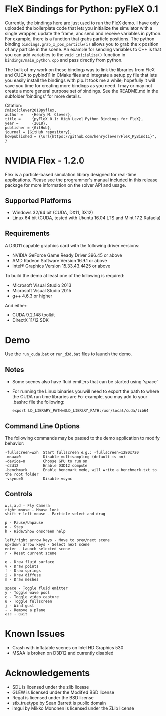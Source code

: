 FleX Bindings for Python: pyFleX 0.1
===================
Currently, the bindings here are just used to run the FleX demo. I have only uploaded the boilerplate code that lets you initialize the simulator with a single wrapper, update the frame, and send and receive variables in python. For example, there is a function that grabs particle positions. The python binding `bindings.grab_x_pos_particle(i)` allows you to grab the x position of any particle in the scene. An example for sending variables to C++ is that you can add variables to the `void initialize()` function in `bindings/main_python.cpp` and pass directly from python.

The bulk of my work on these bindings was to link the libraries from FleX and CUDA to pybind11 in CMake files and integrate a setup.py file that lets you easily install the bindings with pip. It took me a while; hopefully it will save you time for creating more bindings as you need. I may or may not create a more general purpose set of bindings. See the README.md in the subfolder 'bindings' for more details.

Citation: <br>
`@misc{clever2018pyflex,`<br>
  `author =    {Henry M. Clever},` <br>
  `title =     {pyFleX 0.1: High Level Python Bindings for FleX},` <br>
  `year =      {2018},` <br>
  `publisher = {GitHub},` <br>
  `journal = {GitHub repository},` <br>
  `howpublished = {\url{https://github.com/henryclever/FleX_PyBind11}",` <br>
 `}`

NVIDIA Flex - 1.2.0
===================

Flex is a particle-based simulation library designed for real-time applications.
Please see the programmer's manual included in this release package for more information on
the solver API and usage.

Supported Platforms
-------------------

* Windows 32/64 bit (CUDA, DX11, DX12)
* Linux 64 bit (CUDA, tested with Ubuntu 16.04 LTS and Mint 17.2 Rafaela)

Requirements
------------

A D3D11 capable graphics card with the following driver versions:

* NVIDIA GeForce Game Ready Driver 396.45 or above
* AMD Radeon Software Version 16.9.1 or above
* Intel® Graphics Version 15.33.43.4425 or above

To build the demo at least one of the following is required:

* Microsoft Visual Studio 2013
* Microsoft Visual Studio 2015
* g++ 4.6.3 or higher

And either: 

* CUDA 9.2.148 toolkit
* DirectX 11/12 SDK

Demo 
====

Use the `run_cuda.bat` or `run_d3d.bat` files to launch the demo.

Notes 
-----

* Some scenes also have fluid emitters that can be started using 'space'
* For running the Linux binaries you will need to export the path to where the CUDA run time libraries are
  For example, you may add to your .bashrc file the following:
       
      export LD_LIBRARY_PATH=$LD_LIBRARY_PATH:/usr/local/cuda/lib64


Command Line Options
--------------------

The following commands may be passed to the demo application to modify behavior:

    -fullscreen=wxh  Start fullscreen e.g.: -fullscreen=1280x720
    -msaa=0          Disable multisampling (default is on)
    -device=n        Choose GPU to run on
    -d3d12           Enable D3D12 compute
    -benchmark       Enable bencmark mode, will write a benchmark.txt to the root folder
    -vsync=0         Disable vsync

Controls
--------

    w,s,a,d - Fly Camera
    right mouse - Mouse look
    shift + left mouse - Particle select and drag

    p - Pause/Unpause
    o - Step
    h - Hide/Show onscreen help
    
    left/right arrow keys - Move to prev/next scene
    up/down arrow keys - Select next scene
    enter - Launch selected scene
    r - Reset current scene
    
    e - Draw fluid surface
    v - Draw points
    f - Draw springs
    i - Draw diffuse
    m - Draw meshes
    
    space - Toggle fluid emitter
    y - Toggle wave pool
    c - Toggle video capture
    u - Toggle fullscreen
    j - Wind gust
    - - Remove a plane
    esc - Quit

Known Issues
============

* Crash with inflatable scenes on Intel HD Graphics 530
* MSAA is broken on D3D12 and currently disabled

Acknowledgements
================

* SDL is licensed under the zlib license
* GLEW is licensed under the Modified BSD license
* Regal is licensed under the BSD license
* stb_truetype by Sean Barrett is public domain
* imgui by Mikko Mononen is licensed under the ZLib license

